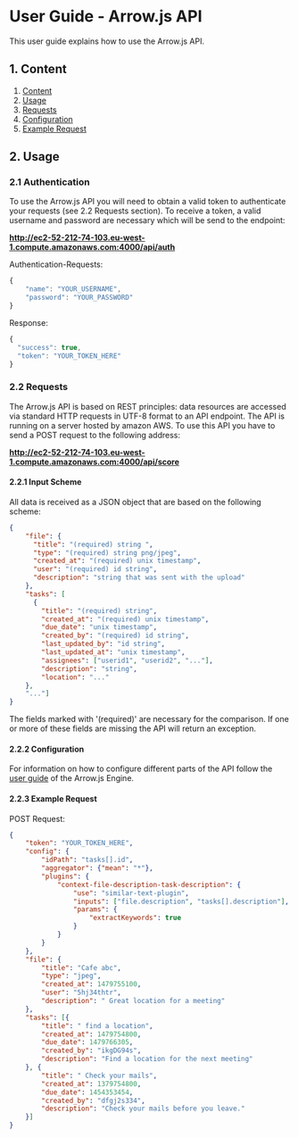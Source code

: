 # User Guide - Arrow.js API

This user guide explains how to use the Arrow.js API.

## 1. Content

1. [Content](#content)
2. [Usage](#usage)
 1. [Requests](#requests)
 2. [Configuration](#configuration)
 3. [Example Request](#example-Request)

## 2. Usage

### 2.1 Authentication
To use the Arrow.js API you will need to obtain a valid token to authenticate your requests (see 2.2 Requests section).
To receive a token, a valid username and password are necessary which will be send to the endpoint:

**http://ec2-52-212-74-103.eu-west-1.compute.amazonaws.com:4000/api/auth**

Authentication-Requests:
```javascript
{
	"name": "YOUR_USERNAME",
	"password": "YOUR_PASSWORD"
}
```

Response:
```javascript
{
  "success": true,
  "token": "YOUR_TOKEN_HERE"
}
```


### 2.2 Requests

The Arrow.js API is based on REST principles: data resources are accessed via standard HTTP requests in UTF-8 format to an API endpoint. The API is running on a server hosted by amazon AWS. To use this API you have to send a POST request to the following address:

**http://ec2-52-212-74-103.eu-west-1.compute.amazonaws.com:4000/api/score**

#### 2.2.1 Input Scheme

All data is received as a JSON object that are based on the following scheme:

```json
{
    "file": {
      "title": "(required) string ",
      "type": "(required) string png/jpeg",
      "created_at": "(required) unix timestamp",
      "user": "(required) id string",
      "description": "string that was sent with the upload"
    },
    "tasks": [
      {
        "title": "(required) string",
        "created_at": "(required) unix timestamp",
        "due_date": "unix timestamp",
        "created_by": "(required) id string",
        "last_updated_by": "id string",
        "last_updated_at": "unix timestamp",
        "assignees": ["userid1", "userid2", "..."],
        "description": "string",
        "location": "..."
    },
    "..."]
}
```

The fields marked with '(required)' are necessary for the comparison. If one or more of these fields are missing the API will return an exception.

#### 2.2.2 Configuration

For information on how to configure different parts of the API follow the [user guide](https://github.com/amos-ws16/amos-ws16-arrowjs/blob/master/docs/user-guide.md) of the Arrow.js Engine.

#### 2.2.3 Example Request

POST Request:

```json
{
    "token": "YOUR_TOKEN_HERE",
    "config": {
        "idPath": "tasks[].id",
        "aggregator": {"mean": "*"},
        "plugins": {
            "context-file-description-task-description": {
                "use": "similar-text-plugin",
                "inputs": ["file.description", "tasks[].description"],
                "params": {
                    "extractKeywords": true
                }
            }
        }
    },
    "file": {
        "title": "Cafe abc",
        "type": "jpeg",
        "created_at": 1479755100,
        "user": "5hj34thtr",
        "description": " Great location for a meeting"
    },
    "tasks": [{
        "title": " find a location",
        "created_at": 1479754800,
        "due_date": 1479766305,
        "created_by": "ikgDG94s",
        "description": "Find a location for the next meeting"
    }, {
        "title": " Check your mails",
        "created_at": 1379754800,
        "due_date": 1454353454,
        "created_by": "dfgj2s334",
        "description": "Check your mails before you leave."
    }]
}
```
